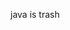 java is trash
<!---
tsukiguni/tsukiguni is a ✨ special ✨ repository because its `README.md` (this file) appears on your GitHub profile.
You can click the Preview link to take a look at your changes.
--->
